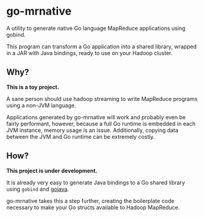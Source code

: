 # go-mrnative
A utility to generate native Go language MapReduce applications using gobind.

This program can transform a Go application into a shared library, wrapped in a JAR with Java
bindings, ready to use on your Hadoop cluster.

## Why?

**This is a toy project.**

A sane person should use hadoop streaming to write MapReduce programs using a non-JVM language.

Applications generated by go-mrnative will work and probably even be fairly performant, however,
because a full Go runtime is embedded in each JVM instance, memory usage is an issue. Additionally,
copying data between the JVM and Go runtime can be extremely costly.


## How?

**This project is under development.**

It is already very easy to generate Java bindings to a Go shared library using `gobind` and
[gojava](https://github.com/sridharv/gojava).

go-mrnative takes this a step further, creating the boilerplate code necessary to make your
Go structs available to Hadoop MapReduce.
